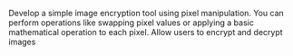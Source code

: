Develop a simple image encryption tool using pixel manipulation. You can perform operations like swapping pixel values or applying a basic mathematical operation to each pixel. Allow users to encrypt and decrypt images